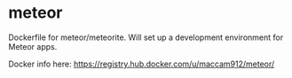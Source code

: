 meteor
======

Dockerfile for meteor/meteorite. Will set up a development environment for Meteor apps.

Docker info here: https://registry.hub.docker.com/u/maccam912/meteor/
